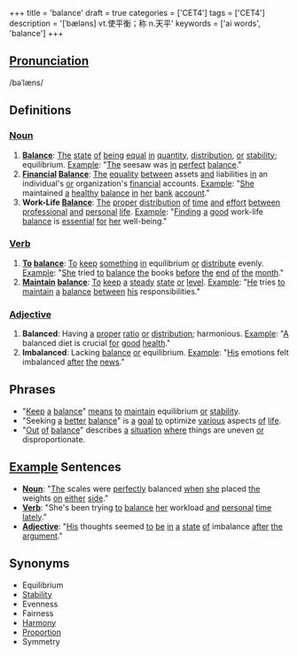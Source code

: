 +++
title = 'balance'
draft = true
categories = ['CET4']
tags = ['CET4']
description = '[ˈbæləns] vt.使平衡；称 n.天平'
keywords = ['ai words', 'balance']
+++

## [Pronunciation](/post/pronunciation/)
/bəˈlæns/

## Definitions
### [Noun](/post/noun/)
1. **[Balance](/post/balance/)**: [The](/post/the/) [state](/post/state/) [of](/post/of/) [being](/post/being/) [equal](/post/equal/) [in](/post/in/) [quantity](/post/quantity/), [distribution](/post/distribution/), [or](/post/or/) [stability](/post/stability/); equilibrium. [Example](/post/example/): "[The](/post/the/) seesaw was [in](/post/in/) [perfect](/post/perfect/) [balance](/post/balance/)."
2. **[Financial](/post/financial/) [Balance](/post/balance/)**: [The](/post/the/) [equality](/post/equality/) [between](/post/between/) assets [and](/post/and/) liabilities [in](/post/in/) an individual's [or](/post/or/) organization's [financial](/post/financial/) accounts. [Example](/post/example/): "[She](/post/she/) maintained [a](/post/a/) [healthy](/post/healthy/) [balance](/post/balance/) [in](/post/in/) [her](/post/her/) [bank](/post/bank/) [account](/post/account/)."
3. **Work-Life [Balance](/post/balance/)**: [The](/post/the/) [proper](/post/proper/) [distribution](/post/distribution/) [of](/post/of/) [time](/post/time/) [and](/post/and/) [effort](/post/effort/) [between](/post/between/) [professional](/post/professional/) [and](/post/and/) [personal](/post/personal/) [life](/post/life/). [Example](/post/example/): "[Finding](/post/finding/) [a](/post/a/) [good](/post/good/) work-life [balance](/post/balance/) is [essential](/post/essential/) [for](/post/for/) [her](/post/her/) well-being."

### [Verb](/post/verb/)
1. **[To](/post/to/) [balance](/post/balance/)**: [To](/post/to/) [keep](/post/keep/) [something](/post/something/) [in](/post/in/) equilibrium [or](/post/or/) [distribute](/post/distribute/) evenly. [Example](/post/example/): "[She](/post/she/) tried [to](/post/to/) [balance](/post/balance/) [the](/post/the/) books [before](/post/before/) [the](/post/the/) [end](/post/end/) [of](/post/of/) [the](/post/the/) [month](/post/month/)."
2. **[Maintain](/post/maintain/) [balance](/post/balance/)**: [To](/post/to/) [keep](/post/keep/) [a](/post/a/) [steady](/post/steady/) [state](/post/state/) [or](/post/or/) [level](/post/level/). [Example](/post/example/): "[He](/post/he/) tries [to](/post/to/) [maintain](/post/maintain/) [a](/post/a/) [balance](/post/balance/) [between](/post/between/) [his](/post/his/) responsibilities."

### [Adjective](/post/adjective/)
1. **Balanced**: Having [a](/post/a/) [proper](/post/proper/) [ratio](/post/ratio/) [or](/post/or/) [distribution](/post/distribution/); harmonious. [Example](/post/example/): "[A](/post/a/) balanced diet is crucial [for](/post/for/) [good](/post/good/) [health](/post/health/)."
2. **Imbalanced**: Lacking [balance](/post/balance/) [or](/post/or/) equilibrium. [Example](/post/example/): "[His](/post/his/) emotions felt imbalanced [after](/post/after/) [the](/post/the/) [news](/post/news/)."

## Phrases
- "[Keep](/post/keep/) [a](/post/a/) [balance](/post/balance/)" [means](/post/means/) [to](/post/to/) [maintain](/post/maintain/) equilibrium [or](/post/or/) [stability](/post/stability/).
- "Seeking [a](/post/a/) [better](/post/better/) [balance](/post/balance/)" is [a](/post/a/) [goal](/post/goal/) [to](/post/to/) optimize [various](/post/various/) aspects [of](/post/of/) [life](/post/life/).
- "[Out](/post/out/) [of](/post/of/) [balance](/post/balance/)" describes [a](/post/a/) [situation](/post/situation/) [where](/post/where/) things are uneven [or](/post/or/) disproportionate.

## [Example](/post/example/) Sentences
- **[Noun](/post/noun/)**: "[The](/post/the/) scales were [perfectly](/post/perfectly/) balanced [when](/post/when/) [she](/post/she/) placed [the](/post/the/) weights [on](/post/on/) [either](/post/either/) [side](/post/side/)."
- **[Verb](/post/verb/)**: "She's been trying [to](/post/to/) [balance](/post/balance/) [her](/post/her/) workload [and](/post/and/) [personal](/post/personal/) [time](/post/time/) [lately](/post/lately/)."
- **[Adjective](/post/adjective/)**: "[His](/post/his/) thoughts seemed [to](/post/to/) [be](/post/be/) [in](/post/in/) [a](/post/a/) [state](/post/state/) [of](/post/of/) imbalance [after](/post/after/) [the](/post/the/) [argument](/post/argument/)."

## Synonyms
- Equilibrium
- [Stability](/post/stability/)
- Evenness
- Fairness
- [Harmony](/post/harmony/)
- [Proportion](/post/proportion/)
- Symmetry
